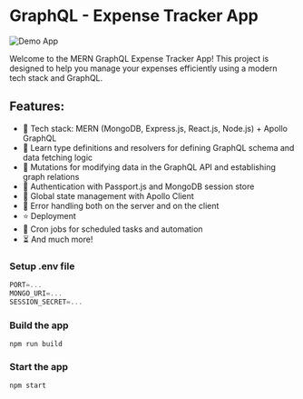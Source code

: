 # GraphQL - Expense Tracker App

![Demo App](https://i.ibb.co/WHyMscm/Screenshot-42.png)

Welcome to the MERN GraphQL Expense Tracker App! This project is designed to help you manage your expenses efficiently using a modern tech stack and GraphQL.

## Features:

-   🌟 Tech stack: MERN (MongoDB, Express.js, React.js, Node.js) + Apollo GraphQL
-   📝 Learn type definitions and resolvers for defining GraphQL schema and data fetching logic
-   🔄 Mutations for modifying data in the GraphQL API and establishing graph relations
-   🎃 Authentication with Passport.js and MongoDB session store
-   🚀 Global state management with Apollo Client
-   🐞 Error handling both on the server and on the client
-   ⭐ Deployment
-   👾 Cron jobs for scheduled tasks and automation
-   ⏳ And much more!

### Setup .env file

```js
PORT=...
MONGO_URI=...
SESSION_SECRET=...
```

### Build the app

```shell
npm run build
```

### Start the app

```shell
npm start
```
